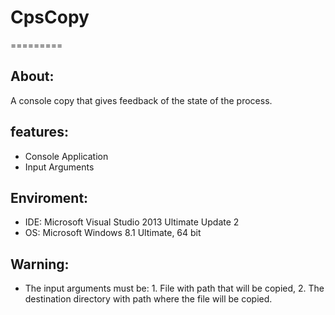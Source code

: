 # CpsCopy
=========


About:
------
A console copy that gives feedback of the state of the process.


features:
---------
- Console Application
- Input Arguments


Enviroment:
-----------
- IDE: Microsoft Visual Studio 2013 Ultimate Update 2
- OS: Microsoft Windows 8.1 Ultimate, 64 bit


Warning:
--------
- The input arguments must be: 1. File with path that will be copied, 2. The destination directory with path where the file will be copied.
